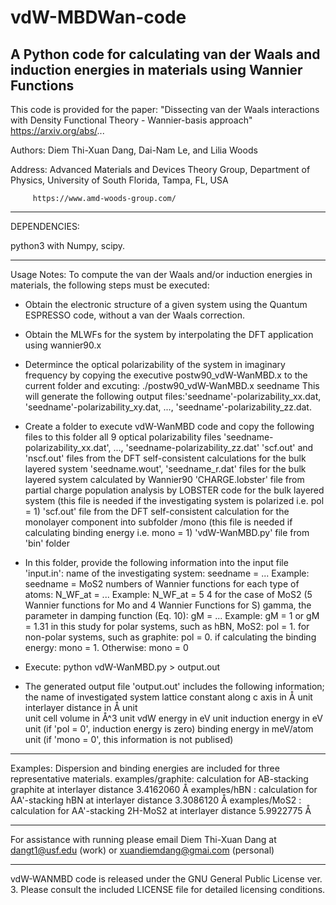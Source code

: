 # vdW-MBDWan-code
A Python code for calculating van der Waals and induction energies in materials using Wannier Functions
----------------------------------------------------------------------------------------------------------------------------------

This code is provided for the paper: "Dissecting van der Waals interactions with Density Functional Theory - Wannier-basis approach" 
                                     https://arxiv.org/abs/...

Authors: Diem Thi-Xuan Dang, Dai-Nam Le, and Lilia Woods

Address: Advanced Materials and Devices Theory Group, Department of Physics, University of South Florida, Tampa, FL, USA

         https://www.amd-woods-group.com/
	 
------------------------------------------------------------------------------------------------------------------------------------

DEPENDENCIES:

python3 with Numpy, scipy.

------------------------------------------------------------------------------------------------------------------------------------

Usage Notes:
To compute the van der Waals and/or induction energies in materials, the following steps must be executed:

- Obtain the electronic structure of a given system using the Quantum ESPRESSO code, without a van der Waals correction.

- Obtain the MLWFs for the system by interpolating the DFT application using wannier90.x

- Determince the optical polarizability of the system in imaginary frequency by copying the executive postw90_vdW-WanMBD.x to the current folder and excuting: ./postw90_vdW-WanMBD.x seedname
This will generate the following output files:'seedname'-polarizability_xx.dat, 'seedname'-polarizability_xy.dat, ..., 'seedname'-polarizability_zz.dat.    

- Create a folder to execute vdW-WanMBD code and copy the following files to this folder
    all 9 optical polarizability files 'seedname-polarizability_xx.dat', ..., 'seedname-polarizability_zz.dat' 
    'scf.out' and 'nscf.out' files from the DFT self-consistent calculations for the bulk layered system 
    'seedname.wout', 'seedname_r.dat' files for the bulk layered system calculated by Wannier90
     'CHARGE.lobster' file from partial charge population analysis by LOBSTER code for the bulk layered system  (this file is needed if the investigating system is polarized i.e. pol = 1)
     'scf.out' file from the DFT self-consistent calculation for the monolayer component into subfolder /mono (this file is needed if calculating binding energy i.e. mono = 1)	
	'vdW-WanMBD.py' file from 'bin' folder
		
- In this folder, provide the following information into the input file 'input.in':
    name of the investigating system: seedname = ...                      Example: seedname = MoS2
	numbers of Wannier functions for each type of atoms: N_WF_at = ...    Example: N_WF_at = 5 4 for the case of MoS2 (5 Wannier functions for Mo and 4 Wannier Functions for S)
	gamma, the parameter in damping function (Eq. 10): gM = ...           Example: gM = 1 or gM = 1.31 in this study
	for polar systems, such as hBN, MoS2: pol = 1. 
        for non-polar systems, such as graphite: pol = 0. 
	if calculating the binding energy: mono = 1. Otherwise: mono = 0
	
- Execute: python vdW-WanMBD.py > output.out

- The generated output file 'output.out' includes the following information;
	the name of investigated system
        lattice constant along c axis in Å unit
        interlayer distance in Å unit         
        unit cell volume in Å^3 unit
	vdW energy in eV unit
	induction energy in eV unit (if 'pol = 0', induction energy is zero)
	binding energy in meV/atom unit (if 'mono = 0', this information is not publised)

---------------------------------------------------------------------------------------------------------------------------------------

Examples:
     Dispersion and binding energies are included for three representative materials.
     examples/graphite: calculation for AB-stacking graphite at interlayer distance 3.4162060 Å
     examples/hBN     : calculation for AA'-stacking hBN     at interlayer distance 3.3086120 Å
     examples/MoS2    : calculation for AA'-stacking 2H-MoS2 at interlayer distance 5.9922775 Å
    
----------------------------------------------------------------------------------------------------------------------------------------

For assistance with running please email Diem Thi-Xuan Dang at dangt1@usf.edu (work) or xuandiemdang@gmai.com (personal)

----------------------------------------------------------------------------------------------------------------------------------------

vdW-WANMBD code is released under the GNU General Public License ver. 3. Please consult the included LICENSE file for detailed licensing conditions.


